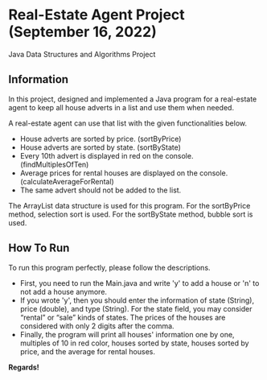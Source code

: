 # **Real-Estate Agent Project (September 16, 2022)**
Java Data Structures and Algorithms Project

## Information

In this project, designed and implemented a Java program for a real-estate agent to keep all house adverts in a list and use them when needed.

A real-estate agent can use that list with the given functionalities below.

- House adverts are sorted by price. (sortByPrice)
- House adverts are sorted by state. (sortByState)
- Every 10th advert is displayed in red on the console. (findMultiplesOfTen)
- Average prices for rental houses are displayed on the console. (calculateAverageForRental)
- The same advert should not be added to the list.

The ArrayList data structure is used for this program. For the sortByPrice method, selection sort is used. For the sortByState method, bubble sort is used.

## How To Run

To run this program perfectly, please follow the descriptions.

- First, you need to run the Main.java and write 'y' to add a house or 'n' to not add a house anymore.
- If you wrote 'y', then you should enter the information of state (String), price (double), and type (String). For the state field, you may consider “rental” or “sale” kinds of states. The prices of the houses are considered with only 2 digits after the comma.
- Finally, the program will print all houses' information one by one, multiples of 10 in red color, houses sorted by state, houses sorted by price, and the average for rental houses.

**Regards!**
